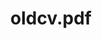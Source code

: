 ---
ee_id_thing: '2229'
site: '1'
type: '2'
inv_num: 2012-020
url: 2012-020-oldcvpdf
title: oldcv.pdf
year: '2012'
display_year: '2012'
medium: Web search
dims: ''
pitch: Web results fro oldcv.pdf :/
ps: ''
live_url: ''
related: ''
youtube: ''
related_code: ''
imgs: ''
subheading: ''
download: ''
add_credit: ''
commission: ''
layout: things-i-made
---
